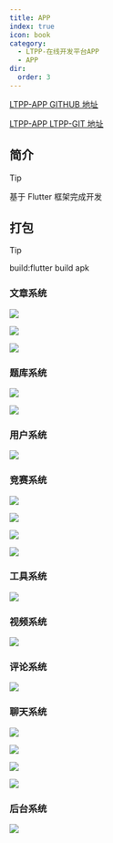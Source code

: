 ```yaml
---
title: APP
index: true
icon: book
category:
  - LTPP-在线开发平台APP
  - APP
dir:
  order: 3
---
```


[LTPP-APP GITHUB 地址](https://github.com/ltpp-universe/LTPP-APP-Flutter)

[LTPP-APP LTPP-GIT 地址](https://git.ltpp.vip/root/LTPP-APP-Flutter)

<Share colorful />
<Catalog />

## 简介

> [!tip]
> 基于 Flutter 框架完成开发

## 打包

> [!tip]
> build:flutter build apk

### 文章系统

![](markdown-images/072f8deb05c92f98dc0e29f8da1af6ab_720.png)

![](markdown-images/a45f58aa60179e31356970ad410064b0_720.png)

![](markdown-images/dab24b06f43e6c1a9d18a349852dd2d6_720.png)

### 题库系统

![](markdown-images/178f31dabac624329bf6c67e995ea6fb_720.png)

![](markdown-images/8247b9b1c87d1821a66fcd7fe4520907.png)

### 用户系统

![](markdown-images/c106509b6fcfe452ea26e1dea1c7b5fa_720.png)

### 竞赛系统

![](markdown-images/02a5e72fdbc9343586ee21aaa7f8c0d9_720.png)

![](markdown-images/a51311d23d156f2ad7326484cc511af8_720.png)

![](markdown-images/fda17a665b5959cd427f556882f9f127_720.png)

![](markdown-images/4e8b63af6c7be7bab687dfce2b2ca096_720.png)

### 工具系统

![](markdown-images/ced428c37f05f3b8453d0ff01b1527bf_720.png)

### 视频系统

![](markdown-images/0c96e90dcb867775486ae6381d9a50e5_720.png)

### 评论系统

![](markdown-images/25820a38783e67e273847fc1c374578e_720.png)

### 聊天系统

![](markdown-images/2787ffc67477ad956e0afb178066acb3_720.png)

![](markdown-images/144ce7dba402f7b2d9ae2c5ffd3e0167_720.png)

![](markdown-images/f9265dfdce88d40972a055cc090a26a7_720.png)

![](markdown-images/e3a4290ee126c0b7afa1039ce3e55077_720.png)

### 后台系统

![](markdown-images/cf4af79d000cb55c6a36aa9209fbea41_720.png)

<Bottom />
